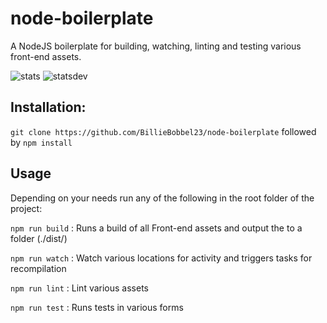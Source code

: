 # node-boilerplate

A NodeJS boilerplate for building, watching, linting and testing various front-end assets.

![stats](https://david-dm.org/BillieBobbel23/gulp-boilerplates/status.svg)
![statsdev](https://david-dm.org/BillieBobbel23/gulp-boilerplates/dev-status.svg)

## Installation:

``git clone https://github.com/BillieBobbel23/node-boilerplate`` followed by ``npm install``

## Usage
Depending on your needs run any of the following in the root folder of the project:

``npm run build`` :  Runs a build of all Front-end assets and output the to a folder (./dist/)

``npm run watch`` : Watch various locations for activity and triggers tasks for recompilation

``npm run lint`` : Lint various assets

``npm run test`` : Runs tests in various forms
